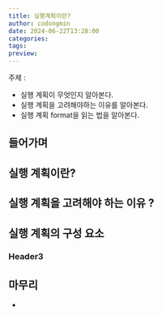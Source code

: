 ```yaml
---
title: 실행계획이란?
author: codongmin
date: 2024-06-22T13:28:00
categories: 
tags: 
preview:
---
```

주제 : 
- 실행 계획이 무엇인지 알아본다. 
- 실행 계획을 고려해야하는 이유를 알아본다.
- 실행 계획 format을 읽는 법을 알아본다.


## 들어가며

## 실행 계획이란? 


## 실행 계획을 고려해야 하는 이유 ?


## 실행 계획의 구성 요소

### Header3

## 마무리



- [](https://dev.mysql.com/doc/refman/8.0/en/explain-output.html#explain-output-columns)